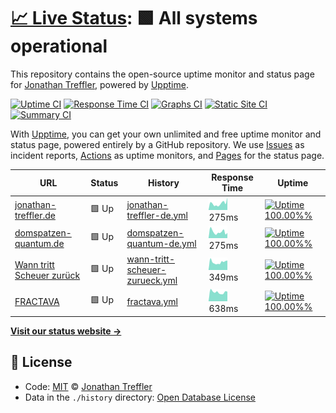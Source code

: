 # [📈 Live Status](https://JonathanTreffler.github.io/status/): <!--live status--> **🟩 All systems operational**

This repository contains the open-source uptime monitor and status page for [Jonathan Treffler](jonathan-treffler.de), powered by [Upptime](https://github.com/upptime/upptime).

[![Uptime CI](https://github.com/koj-co/upptime/workflows/Uptime%20CI/badge.svg)](https://github.com/koj-co/upptime/actions?query=workflow%3A%22Uptime+CI%22)
[![Response Time CI](https://github.com/koj-co/upptime/workflows/Response%20Time%20CI/badge.svg)](https://github.com/koj-co/upptime/actions?query=workflow%3A%22Response+Time+CI%22)
[![Graphs CI](https://github.com/koj-co/upptime/workflows/Graphs%20CI/badge.svg)](https://github.com/koj-co/upptime/actions?query=workflow%3A%22Graphs+CI%22)
[![Static Site CI](https://github.com/koj-co/upptime/workflows/Static%20Site%20CI/badge.svg)](https://github.com/koj-co/upptime/actions?query=workflow%3A%22Static+Site+CI%22)
[![Summary CI](https://github.com/koj-co/upptime/workflows/Summary%20CI/badge.svg)](https://github.com/koj-co/upptime/actions?query=workflow%3A%22Summary+CI%22)

With [Upptime](https://upptime.js.org), you can get your own unlimited and free uptime monitor and status page, powered entirely by a GitHub repository. We use [Issues](https://github.com/JonathanTreffler/status/issues) as incident reports, [Actions](https://github.com/JonathanTreffler/status/actions) as uptime monitors, and [Pages](https://JonathanTreffler.github.io/status/) for the status page.

<!--start: status pages-->
<!-- This summary is generated by Upptime (https://github.com/upptime/upptime) -->
<!-- Do not edit this manually, your changes will be overwritten -->

| URL                                                                       | Status | History                                                                                                                            | Response Time                                                                                   | Uptime                                                                                                                                                                                                                                                                |
| ------------------------------------------------------------------------- | ------ | ---------------------------------------------------------------------------------------------------------------------------------- | ----------------------------------------------------------------------------------------------- | --------------------------------------------------------------------------------------------------------------------------------------------------------------------------------------------------------------------------------------------------------------------- |
| [jonathan-treffler.de](https://jonathan-treffler.de)                      | 🟩 Up  | [jonathan-treffler-de.yml](https://github.com/JonathanTreffler/status/commits/master/history/jonathan-treffler-de.yml)             | <img alt="Response time graph" src="./graphs/jonathan-treffler-de.png" height="20"> 275ms       | [![Uptime 100.00%%](https://img.shields.io/endpoint?url=https%3A%2F%2Fraw.githubusercontent.com%2FJonathanTreffler%2Fstatus%2Fmaster%2Fapi%2Fjonathan-treffler-de%2Fuptime.json)](https://JonathanTreffler.github.io/status/history/jonathan-treffler-de)             |
| [domspatzen-quantum.de](https://domspatzen-quantum.de)                    | 🟩 Up  | [domspatzen-quantum-de.yml](https://github.com/JonathanTreffler/status/commits/master/history/domspatzen-quantum-de.yml)           | <img alt="Response time graph" src="./graphs/domspatzen-quantum-de.png" height="20"> 275ms      | [![Uptime 100.00%%](https://img.shields.io/endpoint?url=https%3A%2F%2Fraw.githubusercontent.com%2FJonathanTreffler%2Fstatus%2Fmaster%2Fapi%2Fdomspatzen-quantum-de%2Fuptime.json)](https://JonathanTreffler.github.io/status/history/domspatzen-quantum-de)           |
| [Wann tritt Scheuer zurück](https://xn--wann-tritt-scheuer-zurck-htc.de/) | 🟩 Up  | [wann-tritt-scheuer-zurueck.yml](https://github.com/JonathanTreffler/status/commits/master/history/wann-tritt-scheuer-zurueck.yml) | <img alt="Response time graph" src="./graphs/wann-tritt-scheuer-zurueck.png" height="20"> 349ms | [![Uptime 100.00%%](https://img.shields.io/endpoint?url=https%3A%2F%2Fraw.githubusercontent.com%2FJonathanTreffler%2Fstatus%2Fmaster%2Fapi%2Fwann-tritt-scheuer-zurueck%2Fuptime.json)](https://JonathanTreffler.github.io/status/history/wann-tritt-scheuer-zurueck) |
| [FRACTAVA](https://fractava.com)                                          | 🟩 Up  | [fractava.yml](https://github.com/JonathanTreffler/status/commits/master/history/fractava.yml)                                     | <img alt="Response time graph" src="./graphs/fractava.png" height="20"> 638ms                   | [![Uptime 100.00%%](https://img.shields.io/endpoint?url=https%3A%2F%2Fraw.githubusercontent.com%2FJonathanTreffler%2Fstatus%2Fmaster%2Fapi%2Ffractava%2Fuptime.json)](https://JonathanTreffler.github.io/status/history/fractava)                                     |

<!--end: status pages-->

[**Visit our status website →**](https://JonathanTreffler.github.io/status/)

## 📄 License

- Code: [MIT](./LICENSE) © [Jonathan Treffler](jonathan-treffler.de)
- Data in the `./history` directory: [Open Database License](https://opendatacommons.org/licenses/odbl/1-0/)

